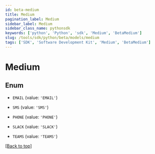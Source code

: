```yaml
---
id: beta-medium
title: Medium
pagination_label: Medium
sidebar_label: Medium
sidebar_class_name: pythonsdk
keywords: ['python', 'Python', 'sdk', 'Medium', 'BetaMedium'] 
slug: /tools/sdk/python/beta/models/medium
tags: ['SDK', 'Software Development Kit', 'Medium', 'BetaMedium']
---
```


# Medium


## Enum

* `EMAIL` (value: `'EMAIL'`)

* `SMS` (value: `'SMS'`)

* `PHONE` (value: `'PHONE'`)

* `SLACK` (value: `'SLACK'`)

* `TEAMS` (value: `'TEAMS'`)

[[Back to top]](#) 

